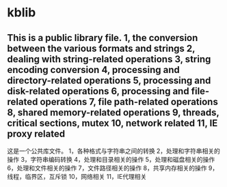 # kblib
This is a public library file. 
1, the conversion between the various formats and strings 
2, dealing with string-related operations 
3, string encoding conversion 
4, processing and directory-related operations 
5, processing and disk-related operations 
6, processing and file-related operations 
7, file path-related operations 
8, shared memory-related operations 
9, threads, critical sections, mutex 
10, network related 
11, IE proxy related
-------------------------------------------------------------------
这是一个公共库文件。
1，各种格式与字符串之间的转换
2，处理和字符串相关的操作
3，字符串编码转换
4，处理和目录相关的操作
5，处理和磁盘相关的操作
6，处理和文件相关的操作
7，文件路径相关的操作
8，共享内存相关的操作
9，线程，临界区，互斥锁
10，网络相关
11，IE代理相关
